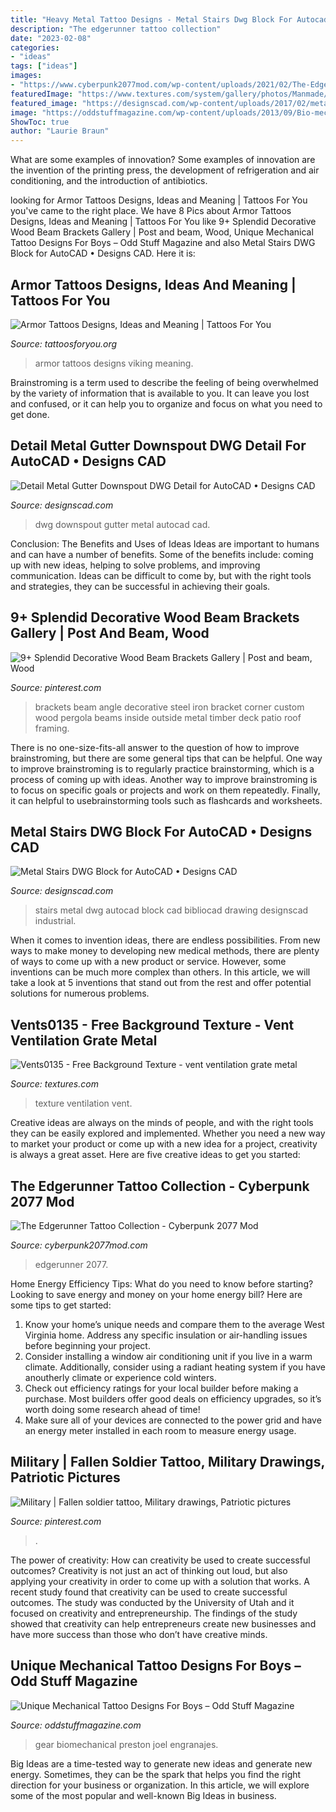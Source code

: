 ```yaml
---
title: "Heavy Metal Tattoo Designs - Metal Stairs Dwg Block For Autocad • Designs Cad"
description: "The edgerunner tattoo collection"
date: "2023-02-08"
categories:
- "ideas"
tags: ["ideas"]
images:
- "https://www.cyberpunk2077mod.com/wp-content/uploads/2021/02/The-Edgerunner-Tattoo-Collection-2.jpeg"
featuredImage: "https://www.textures.com/system/gallery/photos/Manmade/Vents/57341/Vents0135_1_600.jpg?v=5"
featured_image: "https://designscad.com/wp-content/uploads/2017/02/metal_stairs_dwg_block_for_autocad_51461.gif"
image: "https://oddstuffmagazine.com/wp-content/uploads/2013/09/Bio-mechanical-Tattoo-17-600x800.jpg"
ShowToc: true
author: "Laurie Braun"
---
```



What are some examples of innovation?
Some examples of innovation are the invention of the printing press, the development of refrigeration and air conditioning, and the introduction of antibiotics.

	

		
looking for Armor Tattoos Designs, Ideas and Meaning | Tattoos For You you've came to the right place. We have 8 Pics about Armor Tattoos Designs, Ideas and Meaning | Tattoos For You like 9+ Splendid Decorative Wood Beam Brackets Gallery | Post and beam, Wood, Unique Mechanical Tattoo Designs For Boys – Odd Stuff Magazine and also Metal Stairs DWG Block for AutoCAD • Designs CAD. Here it is:
		
    
## Armor Tattoos Designs, Ideas And Meaning | Tattoos For You

<img loading=lazy src="https://www.tattoosforyou.org/wp-content/uploads/2016/05/Viking-Armor-Tattoos.jpg" onerror="this.onerror=null;this.src='https://tse1.mm.bing.net/th?id=OIP.PS-E9Ouzxr0dIbjLrntrwQHaJ4&amp;pid=15.1';" alt="Armor Tattoos Designs, Ideas and Meaning | Tattoos For You">

_Source: tattoosforyou.org_

>armor tattoos designs viking meaning. 

	

Brainstroming is a term used to describe the feeling of being overwhelmed by the variety of information that is available to you. It can leave you lost and confused, or it can help you to organize and focus on what you need to get done.

    
## Detail Metal Gutter Downspout DWG Detail For AutoCAD • Designs CAD

<img loading=lazy src="https://designscad.com/wp-content/uploads/2017/01/detail_metal_gutter_downspout_dwg_detail_for_autocad_57672.gif" onerror="this.onerror=null;this.src='https://tse2.mm.bing.net/th?id=OIP.1JQjgFZ_-oLFomqvNOcdDQFhCw&amp;pid=15.1';" alt="Detail Metal Gutter Downspout DWG Detail for AutoCAD • Designs CAD">

_Source: designscad.com_

>dwg downspout gutter metal autocad cad. 

	

Conclusion: The Benefits and Uses of Ideas
Ideas are important to humans and can have a number of benefits. Some of the benefits include: coming up with new ideas, helping to solve problems, and improving communication. Ideas can be difficult to come by, but with the right tools and strategies, they can be successful in achieving their goals.

    
## 9+ Splendid Decorative Wood Beam Brackets Gallery | Post And Beam, Wood

<img loading=lazy src="https://i.pinimg.com/736x/10/a6/63/10a6635fb6d2e0ec9cab32012d73fabd.jpg" onerror="this.onerror=null;this.src='https://tse2.mm.bing.net/th?id=OIP.q1AD1A-RuPoE_JXi3ikM8wHaK8&amp;pid=15.1';" alt="9+ Splendid Decorative Wood Beam Brackets Gallery | Post and beam, Wood">

_Source: pinterest.com_

>brackets beam angle decorative steel iron bracket corner custom wood pergola beams inside outside metal timber deck patio roof framing. 

	

There is no one-size-fits-all answer to the question of how to improve brainstroming, but there are some general tips that can be helpful. One way to improve brainstroming is to regularly practice brainstorming, which is a process of coming up with ideas. Another way to improve brainstroming is to focus on specific goals or projects and work on them repeatedly. Finally, it can helpful to usebrainstorming tools such as flashcards and worksheets.

    
## Metal Stairs DWG Block For AutoCAD • Designs CAD

<img loading=lazy src="https://designscad.com/wp-content/uploads/2017/02/metal_stairs_dwg_block_for_autocad_51461.gif" onerror="this.onerror=null;this.src='https://tse1.mm.bing.net/th?id=OIP.82CAAgxKZMRF1xGoG0HvkAHaFc&amp;pid=15.1';" alt="Metal Stairs DWG Block for AutoCAD • Designs CAD">

_Source: designscad.com_

>stairs metal dwg autocad block cad bibliocad drawing designscad industrial. 

	

When it comes to invention ideas, there are endless possibilities. From new ways to make money to developing new medical methods, there are plenty of ways to come up with a new product or service. However, some inventions can be much more complex than others. In this article, we will take a look at 5 inventions that stand out from the rest and offer potential solutions for numerous problems.

    
## Vents0135 - Free Background Texture - Vent Ventilation Grate Metal

<img loading=lazy src="https://www.textures.com/system/gallery/photos/Manmade/Vents/57341/Vents0135_1_600.jpg?v=5" onerror="this.onerror=null;this.src='https://tse2.mm.bing.net/th?id=OIP.Xkc5uFu-r8lnE7zn88kNwQHaC6&amp;pid=15.1';" alt="Vents0135 - Free Background Texture - vent ventilation grate metal">

_Source: textures.com_

>texture ventilation vent. 

	

Creative ideas are always on the minds of people, and with the right tools they can be easily explored and implemented. Whether you need a new way to market your product or come up with a new idea for a project, creativity is always a great asset. Here are five creative ideas to get you started:

    
## The Edgerunner Tattoo Collection - Cyberpunk 2077 Mod

<img loading=lazy src="https://www.cyberpunk2077mod.com/wp-content/uploads/2021/02/The-Edgerunner-Tattoo-Collection-2.jpeg" onerror="this.onerror=null;this.src='https://tse1.mm.bing.net/th?id=OIP.BHZrwGSOMQVwq3Dt5L9xQAHaEK&amp;pid=15.1';" alt="The Edgerunner Tattoo Collection - Cyberpunk 2077 Mod">

_Source: cyberpunk2077mod.com_

>edgerunner 2077. 

	

Home Energy Efficiency Tips: What do you need to know before starting?
Looking to save energy and money on your home energy bill? Here are some tips to get started: 
1. Know your home’s unique needs and compare them to the average West Virginia home. Address any specific insulation or air-handling issues before beginning your project. 
2. Consider installing a window air conditioning unit if you live in a warm climate. Additionally, consider using a radiant heating system if you have anoutherly climate or experience cold winters. 
3. Check out efficiency ratings for your local builder before making a purchase. Most builders offer good deals on efficiency upgrades, so it’s worth doing some research ahead of time! 
4. Make sure all of your devices are connected to the power grid and have an energy meter installed in each room to measure energy usage.

    
## Military | Fallen Soldier Tattoo, Military Drawings, Patriotic Pictures

<img loading=lazy src="https://i.pinimg.com/736x/ae/89/e5/ae89e50be1727b52081e63127b43eae3--armed-forces-corp.jpg" onerror="this.onerror=null;this.src='https://tse2.mm.bing.net/th?id=OIP.umpcu5CWXQhS4eGvHk02yAHaJ4&amp;pid=15.1';" alt="Military | Fallen soldier tattoo, Military drawings, Patriotic pictures">

_Source: pinterest.com_

>. 

	

The power of creativity: How can creativity be used to create successful outcomes?
Creativity is not just an act of thinking out loud, but also applying your creativity in order to come up with a solution that works. A recent study found that creativity can be used to create successful outcomes. The study was conducted by the University of Utah and it focused on creativity and entrepreneurship. The findings of the study showed that creativity can help entrepreneurs create new businesses and have more success than those who don’t have creative minds.

    
## Unique Mechanical Tattoo Designs For Boys – Odd Stuff Magazine

<img loading=lazy src="https://oddstuffmagazine.com/wp-content/uploads/2013/09/Bio-mechanical-Tattoo-17-600x800.jpg" onerror="this.onerror=null;this.src='https://tse3.mm.bing.net/th?id=OIP.Cq8GqEJu2NFrPkgzWhJMCgHaJ4&amp;pid=15.1';" alt="Unique Mechanical Tattoo Designs For Boys – Odd Stuff Magazine">

_Source: oddstuffmagazine.com_

>gear biomechanical preston joel engranajes. 

	

Big Ideas are a time-tested way to generate new ideas and generate new energy. Sometimes, they can be the spark that helps you find the right direction for your business or organization. In this article, we will explore some of the most popular and well-known Big Ideas in business.

